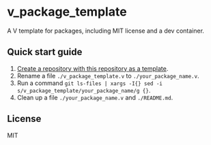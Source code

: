 # v_package_template

A V template for packages, including MIT license and a dev container.

## Quick start guide

1. [Create a repository with this repository as a template](https://github.com/sakkke/v_package_template/generate).
2. Rename a file `./v_package_template.v` to `./your_package_name.v`.
3. Run a command `git ls-files | xargs -I{} sed -i s/v_package_template/your_package_name/g {}`.
4. Clean up a file `./your_package_name.v` and `./README.md`.

## License

MIT
